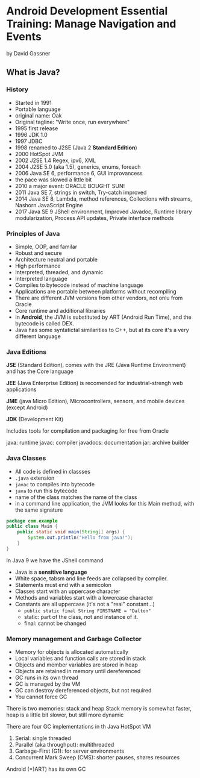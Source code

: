 # Android Development Essential Training: Manage Navigation and Events

by David Gassner

## What is Java? 

### History

* Started in 1991
* Portable language
* original name: Oak
* Original tagline: "Write once, run everywhere"
* 1995 first release
* 1996 JDK 1.0
* 1997 JDBC
* 1998 renamed to J2SE (Java 2 **Standard Edition**)
* 2000 HotSpot JVM
* 2002 J2SE 1.4 Regex, ipv6, XML
* 2004 J2SE 5.0 (aka 1.5), generics, enums, foreach
* 2006 Java SE 6, performance 6, GUI improvancess
* the pace was slowed a little bit
* 2010 a major event: ORACLE BOUGHT SUN!
* 2011 Java SE 7, strings in switch, Try-catch improved
* 2014 Java SE 8, Lambda, method references, Collections with streams, Nashorn JavaScript Engine
* 2017 Java SE 9 JShell environment, Improved Javadoc, Runtime library modularization, Process API updates, Private interface methods

### Principles of Java

* Simple, OOP, and familar
* Robust and secure
* Architecture neutral and portable
* High performance
* Interpreted, threaded, and dynamic
* Interpreted language
* Compiles to bytecode instead of machine language
* Applications are portable between platforms without recompiling
* There are different JVM versions from other vendors, not onlu from Oracle
* Core runtime and additional libraries
* In **Android**, the JVM is substituted by ART (Android Run Time), and the bytecode is called DEX.
* Java has some syntatictal similarities to C++, but at its core it's a very different language

### Java Editions

**JSE** (Standard Edition), comes with the JRE (Java Runtime Environment) and has the Core language

**JEE** (Java Enterprise Edition) is recomended for industrial-strengh web applications

**JME** (java Micro Edition), Microcontrollers, sensors, and mobile devices (except Android)

**JDK** (Development Kit)

Includes tools for compilation and packaging for free from Oracle

java: runtime
javac: compiler
javadocs: documentation
jar: archive builder

### Java Classes

* All code is defined in classses
* `.java` extension
* `javac` to compiles into bytecode
* `java` to run this bytecode
* name of the class matches the name of the class
* in a command line application, the JVM looks for this Main method, with the same signature

```java
package com.example
public class Main {
    public static void main(String[] args) {
        System.out.println("Hello from java!");
    }
}
```

In Java 9 we have the JShell command

* Java is a **sensitive language**
* White space, tabsm and line feeds are collapsed by compiler.
* Statements must end with a semicolon
* Classes start with an uppercase character
* Methods and variables start with a lowercase character
* Constants are all uppercase (it's not a "real" constant...)
  * `public static final String FIRSTNAME = "Dalton"`
  * static: part of the class, not and instance of it.
  * final: cannot be changed

### Memory management and Garbage Collector

* Memory for objects is allocated automatically
* Local variables and function calls are stored in stack
* Objects and member variables are stored in heap
* Objects are retained in memory until dereferenced
* GC runs in its own thread
* GC is managed by the VM
* GC can destroy dereferenced objects, but not required
* You cannot force GC

There is two memories: stack and heap
Stack memory is somewhat faster, heap is a little bit slower, but still more dynamic

There are four GC implementations in th Java HotSpot VM

1. Serial: single threaded
2. Parallel (aka throughput): multithreaded
3. Garbage-First (G1): for server environments
4. Concurrent Mark Sweep (CMS): shorter pauses, shares resources

Android (*)ART) has its own GC



